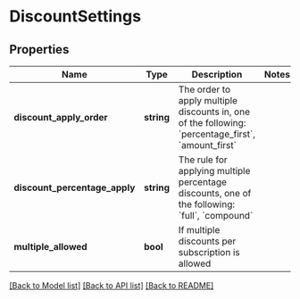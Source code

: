 # DiscountSettings

## Properties
Name | Type | Description | Notes
------------ | ------------- | ------------- | -------------
**discount_apply_order** | **string** | The order to apply multiple discounts in, one of the following: &#x60;percentage_first&#x60;, &#x60;amount_first&#x60; | 
**discount_percentage_apply** | **string** | The rule for applying multiple percentage discounts, one of the following: &#x60;full&#x60;, &#x60;compound&#x60; | 
**multiple_allowed** | **bool** | If multiple discounts per subscription is allowed | 

[[Back to Model list]](../README.md#documentation-for-models) [[Back to API list]](../README.md#documentation-for-api-endpoints) [[Back to README]](../README.md)


